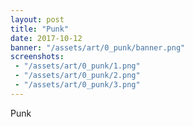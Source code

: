 ```yaml
---
layout: post
title: "Punk"
date: 2017-10-12
banner: "/assets/art/0_punk/banner.png"
screenshots:
 - "/assets/art/0_punk/1.png"
 - "/assets/art/0_punk/2.png"
 - "/assets/art/0_punk/3.png"
---
```


Punk

